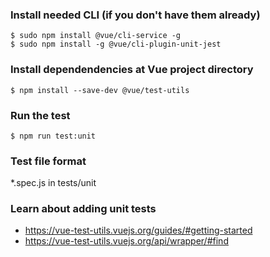 ### Install needed CLI (if you don't have them already)
```
$ sudo npm install @vue/cli-service -g
$ sudo npm install -g @vue/cli-plugin-unit-jest
```
### Install dependendencies at Vue project directory 
```
$ npm install --save-dev @vue/test-utils
```
### Run the test 
```
$ npm run test:unit
```
### Test file format 
*.spec.js in tests/unit

### Learn about adding unit tests 
* https://vue-test-utils.vuejs.org/guides/#getting-started
* https://vue-test-utils.vuejs.org/api/wrapper/#find 

